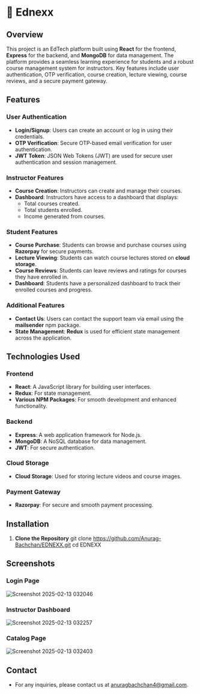 # 📑 Ednexx

## Overview
This project is an EdTech platform built using **React** for the frontend, **Express** for the backend, and **MongoDB** for data management. The platform provides a seamless learning experience for students and a robust course management system for instructors. Key features include user authentication, OTP verification, course creation, lecture viewing, course reviews, and a secure payment gateway.

## Features

### User Authentication
- **Login/Signup**: Users can create an account or log in using their credentials.
- **OTP Verification**: Secure OTP-based email verification for user authentication.
- **JWT Token**: JSON Web Tokens (JWT) are used for secure user authentication and session management.

### Instructor Features
- **Course Creation**: Instructors can create and manage their courses.
- **Dashboard**: Instructors have access to a dashboard that displays:
  - Total courses created.
  - Total students enrolled.
  - Income generated from courses.

### Student Features
- **Course Purchase**: Students can browse and purchase courses using **Razorpay** for secure payments.
- **Lecture Viewing**: Students can watch course lectures stored on **cloud storage**.
- **Course Reviews**: Students can leave reviews and ratings for courses they have enrolled in.
- **Dashboard**: Students have a personalized dashboard to track their enrolled courses and progress.

### Additional Features
- **Contact Us**: Users can contact the support team via email using the **mailsender** npm package.
- **State Management**: **Redux** is used for efficient state management across the application.

## Technologies Used

### Frontend
- **React**: A JavaScript library for building user interfaces.
- **Redux**: For state management.
- **Various NPM Packages**: For smooth development and enhanced functionality.

### Backend
- **Express**: A web application framework for Node.js.
- **MongoDB**: A NoSQL database for data management.
- **JWT**: For secure authentication.

### Cloud Storage
- **Cloud Storage**: Used for storing lecture videos and course images.

### Payment Gateway
- **Razorpay**: For secure and smooth payment processing.

## Installation

1. **Clone the Repository**
   git clone https://github.com/Anurag-Bachchan/EDNEXX.git
   cd EDNEXX

## Screenshots 

### Login Page
  ![Screenshot 2025-02-13 032046](https://github.com/user-attachments/assets/2ea6db99-e710-4db8-84d3-2f5e8127981c)

### Instructor Dashboard
 ![Screenshot 2025-02-13 032257](https://github.com/user-attachments/assets/2bd779fd-308d-4f4a-a096-d7cb987c2662)

### Catalog Page
 ![Screenshot 2025-02-13 032403](https://github.com/user-attachments/assets/9b0821a5-9a27-4365-bb55-9336f48d841b)

 ## Contact
 - For any inquiries, please contact us at anuragbachchan4@gmail.com.


